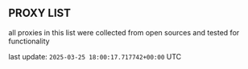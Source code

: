 ## PROXY LIST

all proxies in this list were collected from open sources and tested for functionality

last update: `2025-03-25 18:00:17.717742+00:00` UTC